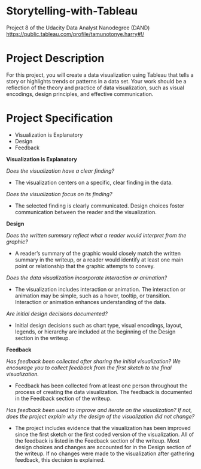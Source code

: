 # Storytelling-with-Tableau
Project 8 of the Udacity Data Analyst Nanodegree (DAND) https://public.tableau.com/profile/tamunotonye.harry#!/

# Project Description
For this project, you will create a data visualization using Tableau that tells a story or highlights trends or patterns in a data set. Your work should be a reflection of the theory and practice of data visualization, such as visual encodings, design principles, and effective communication.

# Project Specification
- Visualization is Explanatory
- Design
- Feedback

**Visualization is Explanatory**

*Does the visualization have a clear finding?*
- The visualization centers on a specific, clear finding in the data.

*Does the visualization focus on its finding?*
- The selected finding is clearly communicated. Design choices foster communication between the reader and the visualization.


**Design**

*Does the written summary reflect what a reader would interpret from the graphic?*
- A reader’s summary of the graphic would closely match the written summary in the writeup, or a reader would identify at least one main point or relationship that the graphic attempts to convey.

*Does the data visualization incorporate interaction or animation?*
- The visualization includes interaction or animation. The interaction or animation may be simple, such as a hover, tooltip, or transition. Interaction or animation enhances understanding of the data.

*Are initial design decisions documented?*
- Initial design decisions such as chart type, visual encodings, layout, legends, or hierarchy are included at the beginning of the Design section in the writeup.


**Feedback**

*Has feedback been collected after sharing the initial visualization? We encourage you to collect feedback from the first sketch to the final visualization.*
- Feedback has been collected from at least one person throughout the process of creating the data visualization. The feedback is documented in the Feedback section of the writeup.

*Has feedback been used to improve and iterate on the visualization? If not, does the project explain why the design of the visualization did not change?*
- The project includes evidence that the visualization has been improved since the first sketch or the first coded version of the visualization. All of the feedback is listed in the Feedback section of the writeup. Most design choices and changes are accounted for in the Design section of the writeup. If no changes were made to the visualization after gathering feedback, this decision is explained.

